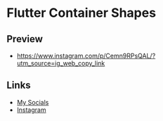 # Flutter Container Shapes

## Preview
* https://www.instagram.com/p/Cemn9RPsQAL/?utm_source=ig_web_copy_link

## Links
* [My Socials](https://znap.link/hamdy_Dawood)
* [Instagram](https://www.instagram.com/hamdy_khalid_)
